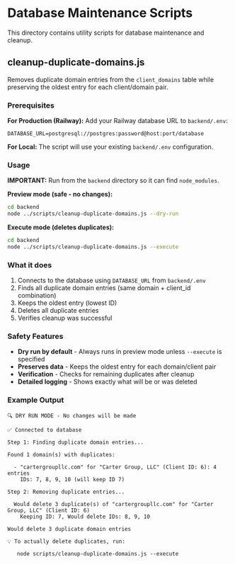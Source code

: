 # Database Maintenance Scripts

This directory contains utility scripts for database maintenance and cleanup.

## cleanup-duplicate-domains.js

Removes duplicate domain entries from the `client_domains` table while preserving the oldest entry for each client/domain pair.

### Prerequisites

**For Production (Railway):**
Add your Railway database URL to `backend/.env`:
```
DATABASE_URL=postgresql://postgres:password@host:port/database
```

**For Local:**
The script will use your existing `backend/.env` configuration.

### Usage

**IMPORTANT:** Run from the `backend` directory so it can find `node_modules`.

**Preview mode (safe - no changes):**
```bash
cd backend
node ../scripts/cleanup-duplicate-domains.js --dry-run
```

**Execute mode (deletes duplicates):**
```bash
cd backend
node ../scripts/cleanup-duplicate-domains.js --execute
```

### What it does

1. Connects to the database using `DATABASE_URL` from `backend/.env`
2. Finds all duplicate domain entries (same domain + client_id combination)
3. Keeps the oldest entry (lowest ID)
4. Deletes all duplicate entries
5. Verifies cleanup was successful

### Safety Features

- **Dry run by default** - Always runs in preview mode unless `--execute` is specified
- **Preserves data** - Keeps the oldest entry for each domain/client pair
- **Verification** - Checks for remaining duplicates after cleanup
- **Detailed logging** - Shows exactly what will be or was deleted

### Example Output

```
🔍 DRY RUN MODE - No changes will be made

✅ Connected to database

Step 1: Finding duplicate domain entries...

Found 1 domain(s) with duplicates:

  - "cartergroupllc.com" for "Carter Group, LLC" (Client ID: 6): 4 entries
    IDs: 7, 8, 9, 10 (will keep ID 7)

Step 2: Removing duplicate entries...

  Would delete 3 duplicate(s) of "cartergroupllc.com" for "Carter Group, LLC" (Client ID: 6)
    Keeping ID: 7, Would delete IDs: 8, 9, 10

Would delete 3 duplicate domain entries

💡 To actually delete duplicates, run:

   node scripts/cleanup-duplicate-domains.js --execute
```

